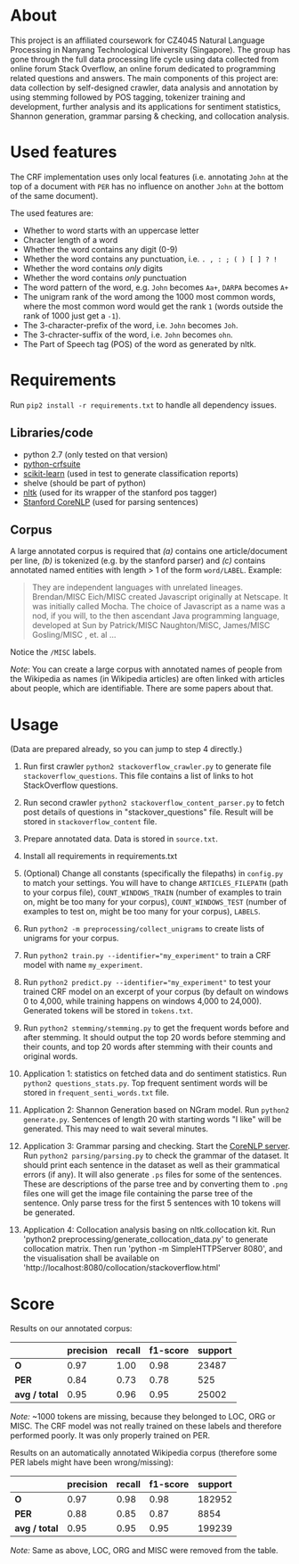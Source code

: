 # About

This project is an affiliated coursework for CZ4045 Natural Language Processing in Nanyang Technological University (Singapore).
The group has gone through the full data processing life cycle using data collected from online forum Stack Overflow, an online forum dedicated to programming related questions and answers.
The main components of this project are: data collection by self-designed crawler, data analysis and annotation by using stemming followed by POS tagging, tokenizer training and development, further analysis and its applications for sentiment statistics, Shannon generation, grammar parsing & checking, and collocation analysis.

# Used features

The CRF implementation uses only local features (i.e. annotating `John` at the top of a document with `PER` has no influence on another `John` at the bottom of the same document).

The used features are:
* Whether to word starts with an uppercase letter
* Chracter length of a word
* Whether the word contains any digit (0-9)
* Whether the word contains any punctuation, i.e. `. , : ; ( ) [ ] ? !`
* Whether the word contains *only* digits
* Whether the word contains *only* punctuation
* The word pattern of the word, e.g. `John` becomes `Aa+`, `DARPA` becomes `A+`
* The unigram rank of the word among the 1000 most common words, where the most common word would get the rank `1` (words outside the rank of 1000 just get a `-1`).
* The 3-character-prefix of the word, i.e. `John` becomes `Joh`.
* The 3-chracter-suffix of the word, i.e. `John` becomes `ohn`.
* The Part of Speech tag (POS) of the word as generated by nltk.

# Requirements
Run `pip2 install -r requirements.txt` to handle all dependency issues.

## Libraries/code
* python 2.7 (only tested on that version)
* [python-crfsuite](http://python-crfsuite.readthedocs.org/en/latest/)
* [scikit-learn](http://scikit-learn.org/stable/) (used in test to generate classification reports)
* shelve (should be part of python)
* [nltk](http://www.nltk.org/) (used for its wrapper of the stanford pos tagger)
* [Stanford CoreNLP](http://nlp.stanford.edu/software/stanford-corenlp-full-2017-06-09.zip) (used for parsing sentences)

## Corpus
A large annotated corpus is required that *(a)* contains one article/document per line, *(b)* is tokenized (e.g. by the stanford parser) and *(c)* contains annotated named entities with length > 1 of the form `word/LABEL`.
Example:

> They are independent languages with unrelated lineages. Brendan/MISC Eich/MISC created Javascript originally at Netscape. It was initially called Mocha. The choice of Javascript as a name was a nod, if you will, to the then ascendant Java programming language, developed at Sun by Patrick/MISC Naughton/MISC, James/MISC Gosling/MISC , et. al ...

Notice the `/MISC` labels.

*Note*: You can create a large corpus with annotated names of people from the Wikipedia as names (in Wikipedia articles) are often linked with articles about people, which are identifiable. There are some papers about that.

# Usage
(Data are prepared already, so you can jump to step 4 directly.)
1. Run first crawler `python2 stackoverflow_crawler.py` to generate file
 `stackoverflow_questions`. This file contains a list of links to hot StackOverflow questions.
2. Run second crawler `python2 stackoverflow_content_parser.py` to fetch post details of questions in "stackover_questions" file. Result will be stored in `stackoverflow_content` file. 
3. Prepare annotated data. Data is stored in `source.txt`.
4. Install all requirements in requirements.txt
5. (Optional) Change all constants (specifically the filepaths) in `config.py` to match your settings. You will have to change `ARTICLES_FILEPATH` (path to your corpus file), `COUNT_WINDOWS_TRAIN` (number of examples to train on, might be too many for your corpus), `COUNT_WINDOWS_TEST` (number of examples to test on, might be too many for your corpus), `LABELS`.
6. Run `python2 -m preprocessing/collect_unigrams` to create lists of unigrams for your corpus.
7. Run `python2 train.py --identifier="my_experiment"` to train a CRF model with name `my_experiment`.
8. Run `python2 predict.py --identifier="my_experiment"` to test your trained CRF model on an excerpt of your corpus (by default on windows 0 to 4,000, while training happens on windows 4,000 to 24,000).
Generated tokens will be stored in `tokens.txt`.
9. Run `python2 stemming/stemming.py` to get the frequent words before and after stemming. It should output the top 20 words before stemming and their counts, and top 20 words after stemming with their counts and original words.
10. Application 1: statistics on fetched data and do sentiment statistics.
Run `python2 questions_stats.py`. Top frequent sentiment words will be stored in `frequent_senti_words.txt` file.
11. Application 2: Shannon Generation based on NGram model. Run `python2 generate.py`. Sentences of length 20 with starting words "I like" will be generated. This may need to wait several minutes.
12. Application 3: Grammar parsing and checking. Start the [CoreNLP server](https://stanfordnlp.github.io/CoreNLP/corenlp-server.html). Run `python2 parsing/parsing.py` to check the grammar of the dataset. It should print each sentence in the dataset as well as their grammatical errors (if any). It will also generate `.ps` files for some of the sentences. These are descriptions of the parse tree and by converting them to `.png` files one will get the image file containing the parse tree of the sentence. Only parse tress for the first 5 sentences with 10 tokens will be generated.

12. Application 4: Collocation analysis basing on nltk.collocation kit. Run 'python2 preprocessing/generate_collocation_data.py' to generate collocation matrix.
    Then run 'python -m SimpleHTTPServer 8080', and the visualisation shall be available on 'http://localhost:8080/collocation/stackoverflow.html'

# Score

Results on our annotated corpus:

|                    | precision |   recall | f1-score |  support|
|--------------------|-----------|----------|----------|---------|
|              **O** |      0.97 |     1.00 |     0.98 |    23487|
|            **PER** |      0.84 |     0.73 |     0.78 |      525|
|    **avg / total** |      0.95 |     0.96 |     0.95 |    25002|

*Note:* ~1000 tokens are missing, because they belonged to LOC, ORG or MISC. The CRF model was not really trained on these labels and therefore performed poorly. It was only properly trained on PER.


Results on an automatically annotated Wikipedia corpus (therefore some PER labels might have been wrong/missing):

|                    | precision |   recall | f1-score |  support|
|--------------------|-----------|----------|----------|---------|
|              **O** |  0.97     | 0.98     | 0.98     | 182952  |
|            **PER** |  0.88     | 0.85     | 0.87     | 8854    |
|    **avg / total** |  0.95     | 0.95     | 0.95     | 199239  |

*Note:* Same as above, LOC, ORG and MISC were removed from the table.